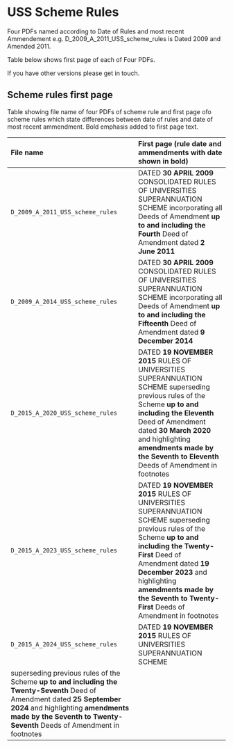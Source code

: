 # USS Scheme Rules

Four PDFs named according to Date of Rules and most recent Ammendement e.g. D_2009_A_2011_USS_scheme_rules is Dated 2009 and Amended 2011. 

Table below shows first page of each of Four PDFs. 

If you have other versions please get in touch. 


## Scheme rules first page
Table showing file name of four PDFs of scheme rule and first page ofo scheme rules which state differences between date of rules and date of most recent ammendment. Bold emphasis added to first page text. 

| File name | First page (rule date and ammendments with date shown in bold) |
|:--|:--|
| `D_2009_A_2011_USS_scheme_rules`|DATED **30 APRIL 2009** CONSOLIDATED RULES OF UNIVERSITIES SUPERANNUATION SCHEME incorporating all Deeds of Amendment **up to and including the Fourth** Deed of Amendment dated **2 June 2011** |   
| `D_2009_A_2014_USS_scheme_rules` | DATED **30 APRIL 2009** CONSOLIDATED RULES OF UNIVERSITIES SUPERANNUATION SCHEME incorporating all Deeds of Amendment **up to and including the Fifteenth** Deed of Amendment dated **9 December 2014**|  
| `D_2015_A_2020_USS_scheme_rules`|DATED **19 NOVEMBER 2015** RULES OF UNIVERSITIES SUPERANNUATION SCHEME superseding previous rules of the Scheme **up to and including the Eleventh** Deed of Amendment dated **30 March 2020** and highlighting **amendments made by the Seventh to Eleventh** Deeds of Amendment in footnotes |   
| `D_2015_A_2023_USS_scheme_rules` | DATED **19 NOVEMBER 2015** RULES OF UNIVERSITIES SUPERANNUATION SCHEME superseding previous rules of the Scheme **up to and including the Twenty-First** Deed of Amendment dated **19 December 2023** and highlighting **amendments made by the Seventh to Twenty-First** Deeds of Amendment in footnotes|  
| `D_2015_A_2024_USS_scheme_rules` | DATED **19 NOVEMBER 2015** RULES OF UNIVERSITIES SUPERANNUATION SCHEME
superseding previous rules of the Scheme **up to and including the Twenty-Seventh** Deed of Amendment dated **25 September 2024** and highlighting **amendments made by the Seventh to Twenty-Seventh** Deeds of Amendment in footnotes|  

